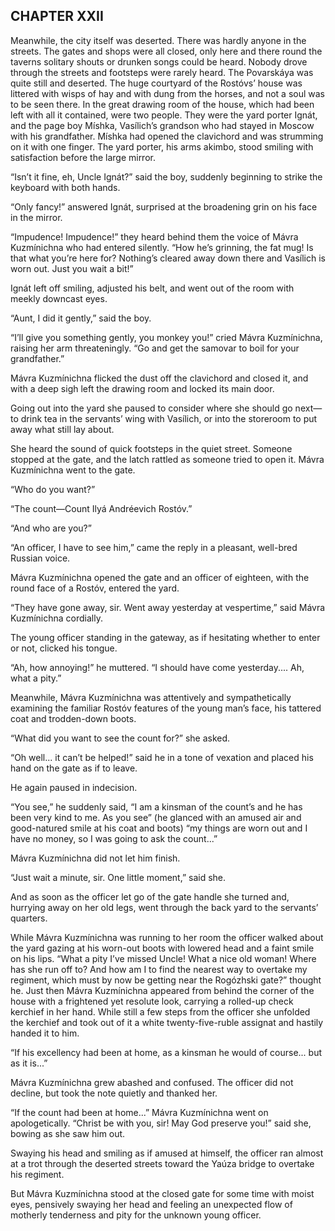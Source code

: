 ## CHAPTER XXII

Meanwhile, the city itself was deserted. There was hardly anyone in the
streets. The gates and shops were all closed, only here and there round
the taverns solitary shouts or drunken songs could be heard. Nobody
drove through the streets and footsteps were rarely heard. The
Povarskáya was quite still and deserted. The huge courtyard of the
Rostóvs’ house was littered with wisps of hay and with dung from the
horses, and not a soul was to be seen there. In the great drawing
room of the house, which had been left with all it contained, were
two people. They were the yard porter Ignát, and the page boy Míshka,
Vasílich’s grandson who had stayed in Moscow with his grandfather.
Míshka had opened the clavichord and was strumming on it with
one finger. The yard porter, his arms akimbo, stood smiling with
satisfaction before the large mirror.

“Isn’t it fine, eh, Uncle Ignát?” said the boy, suddenly beginning to
strike the keyboard with both hands.

“Only fancy!” answered Ignát, surprised at the broadening grin on his
face in the mirror.

“Impudence! Impudence!” they heard behind them the voice of Mávra
Kuzmínichna who had entered silently. “How he’s grinning, the fat mug!
Is that what you’re here for? Nothing’s cleared away down there and
Vasílich is worn out. Just you wait a bit!”

Ignát left off smiling, adjusted his belt, and went out of the room with
meekly downcast eyes.

“Aunt, I did it gently,” said the boy.

“I’ll give you something gently, you monkey you!” cried Mávra
Kuzmínichna, raising her arm threateningly. “Go and get the samovar to
boil for your grandfather.”

Mávra Kuzmínichna flicked the dust off the clavichord and closed it, and
with a deep sigh left the drawing room and locked its main door.

Going out into the yard she paused to consider where she should go
next—to drink tea in the servants’ wing with Vasílich, or into the
storeroom to put away what still lay about.

She heard the sound of quick footsteps in the quiet street. Someone
stopped at the gate, and the latch rattled as someone tried to open it.
Mávra Kuzmínichna went to the gate.

“Who do you want?”

“The count—Count Ilyá Andréevich Rostóv.”

“And who are you?”

“An officer, I have to see him,” came the reply in a pleasant, well-bred
Russian voice.

Mávra Kuzmínichna opened the gate and an officer of eighteen, with the
round face of a Rostóv, entered the yard.

“They have gone away, sir. Went away yesterday at vespertime,” said
Mávra Kuzmínichna cordially.

The young officer standing in the gateway, as if hesitating whether to
enter or not, clicked his tongue.

“Ah, how annoying!” he muttered. “I should have come yesterday.... Ah,
what a pity.”

Meanwhile, Mávra Kuzmínichna was attentively and sympathetically
examining the familiar Rostóv features of the young man’s face, his
tattered coat and trodden-down boots.

“What did you want to see the count for?” she asked.

“Oh well... it can’t be helped!” said he in a tone of vexation and
placed his hand on the gate as if to leave.

He again paused in indecision.

“You see,” he suddenly said, “I am a kinsman of the count’s and he has
been very kind to me. As you see” (he glanced with an amused air and
good-natured smile at his coat and boots) “my things are worn out and I
have no money, so I was going to ask the count...”

Mávra Kuzmínichna did not let him finish.

“Just wait a minute, sir. One little moment,” said she.

And as soon as the officer let go of the gate handle she turned and,
hurrying away on her old legs, went through the back yard to the
servants’ quarters.

While Mávra Kuzmínichna was running to her room the officer walked about
the yard gazing at his worn-out boots with lowered head and a faint
smile on his lips. “What a pity I’ve missed Uncle! What a nice old
woman! Where has she run off to? And how am I to find the nearest way
to overtake my regiment, which must by now be getting near the Rogózhski
gate?” thought he. Just then Mávra Kuzmínichna appeared from behind
the corner of the house with a frightened yet resolute look, carrying a
rolled-up check kerchief in her hand. While still a few steps from
the officer she unfolded the kerchief and took out of it a white
twenty-five-ruble assignat and hastily handed it to him.

“If his excellency had been at home, as a kinsman he would of course...
but as it is...”

Mávra Kuzmínichna grew abashed and confused. The officer did not
decline, but took the note quietly and thanked her.

“If the count had been at home...” Mávra Kuzmínichna went on
apologetically. “Christ be with you, sir! May God preserve you!” said
she, bowing as she saw him out.

Swaying his head and smiling as if amused at himself, the officer ran
almost at a trot through the deserted streets toward the Yaúza bridge to
overtake his regiment.

But Mávra Kuzmínichna stood at the closed gate for some time with moist
eyes, pensively swaying her head and feeling an unexpected flow of
motherly tenderness and pity for the unknown young officer.





